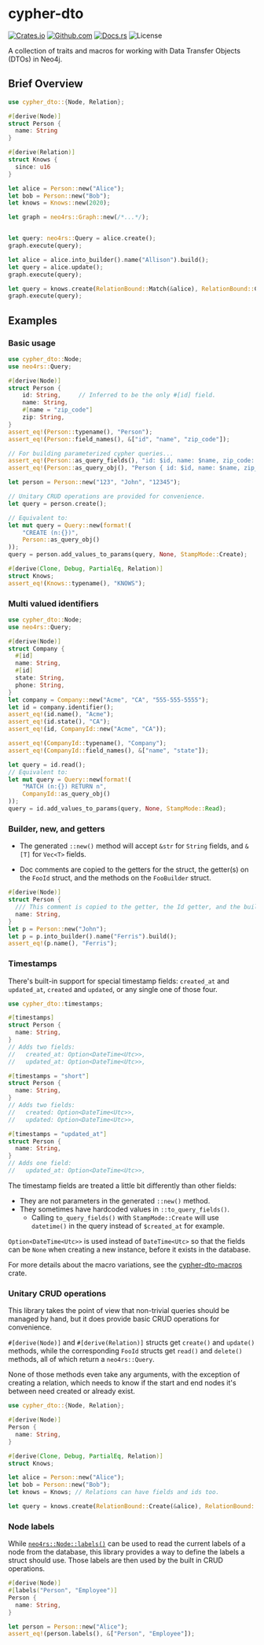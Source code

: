 # cypher-dto

[![Crates.io](https://img.shields.io/crates/v/cypher-dto)](https://crates.io/crates/cypher-dto)
[![Github.com](https://github.com/jifalops/cypher-dto/actions/workflows/ci.yml/badge.svg)](https://github.com/jifalops/cypher-dto/actions/workflows/ci.yml)
[![Docs.rs](https://docs.rs/cypher-dto/badge.svg)](https://docs.rs/cypher-dto)
![License](https://img.shields.io/crates/l/cypher-dto.svg)

A collection of traits and macros for working with Data Transfer Objects (DTOs) in Neo4j.

## Brief Overview

```rust
use cypher_dto::{Node, Relation};

#[derive(Node)]
struct Person {
  name: String
}

#[derive(Relation)]
struct Knows {
  since: u16
}

let alice = Person::new("Alice");
let bob = Person::new("Bob");
let knows = Knows::new(2020);

let graph = neo4rs::Graph::new(/*...*/);


let query: neo4rs::Query = alice.create();
graph.execute(query);

let alice = alice.into_builder().name("Allison").build();
let query = alice.update();
graph.execute(query);

let query = knows.create(RelationBound::Match(&alice), RelationBound::Create(&bob));
graph.execute(query);
```

## Examples

### Basic usage

```rust
use cypher_dto::Node;
use neo4rs::Query;

#[derive(Node)]
struct Person {
    id: String,     // Inferred to be the only #[id] field.
    name: String,
    #[name = "zip_code"]
    zip: String,
}
assert_eq!(Person::typename(), "Person");
assert_eq!(Person::field_names(), &["id", "name", "zip_code"]);

// For building parameterized cypher queries...
assert_eq!(Person::as_query_fields(), "id: $id, name: $name, zip_code: $zip_code");
assert_eq!(Person::as_query_obj(), "Person { id: $id, name: $name, zip_code: $zip_code }");

let person = Person::new("123", "John", "12345");

// Unitary CRUD operations are provided for convenience.
let query = person.create();

// Equivalent to:
let mut query = Query::new(format!(
    "CREATE (n:{})",
    Person::as_query_obj()
));
query = person.add_values_to_params(query, None, StampMode::Create);
```

```rust
#[derive(Clone, Debug, PartialEq, Relation)]
struct Knows;
assert_eq!(Knows::typename(), "KNOWS");
```

### Multi valued identifiers

```rust
use cypher_dto::Node;
use neo4rs::Query;

#[derive(Node)]
struct Company {
  #[id]
  name: String,
  #[id]
  state: String,
  phone: String,
}
let company = Company::new("Acme", "CA", "555-555-5555");
let id = company.identifier();
assert_eq!(id.name(), "Acme");
assert_eq!(id.state(), "CA");
assert_eq!(id, CompanyId::new("Acme", "CA"));

assert_eq!(CompanyId::typename(), "Company");
assert_eq!(CompanyId::field_names(), &["name", "state"]);

let query = id.read();
// Equivalent to:
let mut query = Query::new(format!(
    "MATCH (n:{}) RETURN n",
    CompanyId::as_query_obj()
));
query = id.add_values_to_params(query, None, StampMode::Read);
```

### Builder, new, and getters

* The generated `::new()` method will accept `&str` for `String` fields, and `&[T]` for `Vec<T>` fields.

* Doc comments are copied to the getters for the struct, the getter(s) on the `FooId` struct, and the methods on the `FooBuilder` struct.

```rust
#[derive(Node)]
struct Person {
  /// This comment is copied to the getter, the Id getter, and the builder method.
  name: String,
}
let p = Person::new("John");
let p = p.into_builder().name("Ferris").build();
assert_eq!(p.name(), "Ferris");
```

### Timestamps

There's built-in support for special timestamp fields: `created_at` and `updated_at`, `created` and `updated`, or any single one of those four.

```rust
use cypher_dto::timestamps;

#[timestamps]
struct Person {
  name: String,
}
// Adds two fields:
//   created_at: Option<DateTime<Utc>>,
//   updated_at: Option<DateTime<Utc>>,

#[timestamps = "short"]
struct Person {
  name: String,
}
// Adds two fields:
//   created: Option<DateTime<Utc>>,
//   updated: Option<DateTime<Utc>>,

#[timestamps = "updated_at"]
struct Person {
  name: String,
}
// Adds one field:
//   updated_at: Option<DateTime<Utc>>,
```

The timestamp fields are treated a little bit differently than other fields:

* They are not parameters in the generated `::new()` method.
* They sometimes have hardcoded values in `::to_query_fields()`.
  * Calling `to_query_fields()` with `StampMode::Create` will use `datetime()` in the query instead of `$created_at` for example.

`Option<DateTime<Utc>>` is used instead of `DateTime<Utc>` so that the fields can be `None` when creating a new instance, before it exists in the database.

For more details about the macro variations, see the [cypher-dto-macros](https://crates.io/crates/cypher-dto-macros) crate.

### Unitary CRUD operations

This library takes the point of view that non-trivial queries should be managed by hand, but it does provide basic CRUD operations for convenience.

`#[derive(Node)]` and `#[derive(Relation)]` structs get `create()` and `update()` methods, while the corresponding `FooId` structs get `read()` and `delete()` methods, all of which return a `neo4rs::Query`.

None of those methods even take any arguments, with the exception of creating a relation, which needs to know if the start and end nodes it's between need created or already exist.

```rust
use cypher_dto::{Node, Relation};

#[derive(Node)]
Person {
  name: String,
}

#[derive(Clone, Debug, PartialEq, Relation)]
struct Knows;

let alice = Person::new("Alice");
let bob = Person::new("Bob");
let knows = Knows; // Relations can have fields and ids too.

let query = knows.create(RelationBound::Create(&alice), RelationBound::Create(&bob));
```

### Node labels

While [`neo4rs::Node::labels()`](https://docs.rs/neo4rs/latest/neo4rs/struct.Node.html#method.labels) can be used to read the current labels of a node from the database, this library provides a way to define the labels a struct should use. Those labels are then used by the built in CRUD operations.

```rust
#[derive(Node)]
#[labels("Person", "Employee")]
Person {
  name: String,
}

let person = Person::new("Alice");
assert_eq!(person.labels(), &["Person", "Employee"]);
```
